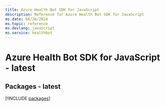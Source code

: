 ```yaml
---
title: Azure Health Bot SDK for JavaScript
description: Reference for Azure Health Bot SDK for JavaScript
ms.date: 04/26/2024
ms.topic: reference
ms.devlang: javascript
ms.service: healthbot
---
```

# Azure Health Bot SDK for JavaScript - latest
## Packages - latest
[!INCLUDE [packages](health-bot-index.md)]